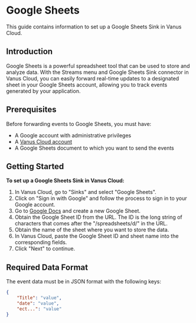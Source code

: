 # Google Sheets

This guide contains information to set up a Google Sheets Sink in Vanus Cloud.

## Introduction

Google Sheets is a powerful spreadsheet tool that can be used to store and analyze data. With the Streams menu and Google Sheets Sink connector in Vanus Cloud, you can easily forward real-time updates to a designated sheet in your Google Sheets account, allowing you to track events generated by your application.

## Prerequisites

Before forwarding events to Google Sheets, you must have:

- A Google account with administrative privileges
- A [Vanus Cloud account](https://cloud.vanus.ai)
- A Google Sheets document to which you want to send the events

## Getting Started

**To set up a Google Sheets Sink in Vanus Cloud:**

1. In Vanus Cloud, go to "Sinks" and select "Google Sheets".
2. Click on "Sign in with Google" and follow the process to sign in to your Google account.
3. Go to [Google Docs](https://docs.google.com) and create a new Google Sheet.
4. Obtain the Google Sheet ID from the URL. The ID is the long string of characters that comes after the "/spreadsheets/d/" in the URL.
5. Obtain the name of the sheet where you want to store the data.
6. In Vanus Cloud, paste the Google Sheet ID and sheet name into the corresponding fields.
7. Click "Next" to continue.

## Required Data Format

The event data must be in JSON format with the following keys:

```json
{
    "Title": "value",
    "date": "value",
    "ect...": "value"
}
```
